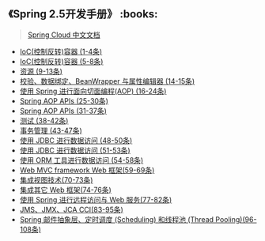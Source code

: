 <h2>《Spring 2.5开发手册》 :books: </h2> 

> <a href="https://springcloud.cc/spring-cloud-dalston.html">Spring Cloud 中文文档</a>

* <a href="https://github.com/wuping5719/MyCNBlogs/blob/master/Reading-Notes/SpringFramework/SpringFramework1.md">IoC(控制反转)容器 (1-4条)</a>
* <a href="https://github.com/wuping5719/MyCNBlogs/blob/master/Reading-Notes/SpringFramework/SpringFramework2.md">IoC(控制反转)容器 (5-8条)</a>
* <a href="https://github.com/wuping5719/MyCNBlogs/blob/master/Reading-Notes/SpringFramework/SpringFramework3.md">资源 (9-13条)</a>
* <a href="https://github.com/wuping5719/MyCNBlogs/blob/master/Reading-Notes/SpringFramework/SpringFramework4.md">校验、数据绑定、BeanWrapper 与属性编辑器 (14-15条)</a>
* <a href="https://github.com/wuping5719/MyCNBlogs/blob/master/Reading-Notes/SpringFramework/SpringFramework5.md">使用 Spring 进行面向切面编程(AOP) (16-24条)</a>
* <a href="https://github.com/wuping5719/MyCNBlogs/blob/master/Reading-Notes/SpringFramework/SpringFramework6.md">Spring AOP APIs (25-30条)</a>
* <a href="https://github.com/wuping5719/MyCNBlogs/blob/master/Reading-Notes/SpringFramework/SpringFramework7.md">Spring AOP APIs (31-37条)</a>
* <a href="https://github.com/wuping5719/MyCNBlogs/blob/master/Reading-Notes/SpringFramework/SpringFramework8.md">测试 (38-42条)</a>
* <a href="https://github.com/wuping5719/MyCNBlogs/blob/master/Reading-Notes/SpringFramework/SpringFramework9.md">事务管理 (43-47条)</a>
* <a href="https://github.com/wuping5719/MyCNBlogs/blob/master/Reading-Notes/SpringFramework/SpringFramework10.md">使用 JDBC 进行数据访问 (48-50条)</a>
* <a href="https://github.com/wuping5719/MyCNBlogs/blob/master/Reading-Notes/SpringFramework/SpringFramework11.md">使用 JDBC 进行数据访问 (51-53条)</a>
* <a href="https://github.com/wuping5719/MyCNBlogs/blob/master/Reading-Notes/SpringFramework/SpringFramework12.md">使用 ORM 工具进行数据访问 (54-58条)</a>
* <a href="https://github.com/wuping5719/MyCNBlogs/blob/master/Reading-Notes/SpringFramework/SpringFramework13.md">Web MVC framework Web 框架(59-69条)</a>
* <a href="https://github.com/wuping5719/MyCNBlogs/blob/master/Reading-Notes/SpringFramework/SpringFramework14.md">集成视图技术(70-73条)</a>
* <a href="https://github.com/wuping5719/MyCNBlogs/blob/master/Reading-Notes/SpringFramework/SpringFramework15.md">集成其它 Web 框架(74-76条)</a>
* <a href="https://github.com/wuping5719/MyCNBlogs/blob/master/Reading-Notes/SpringFramework/SpringFramework16.md">使用 Spring 进行远程访问与 Web 服务(77-82条)</a>
* <a href="https://github.com/wuping5719/MyCNBlogs/blob/master/Reading-Notes/SpringFramework/SpringFramework17.md">JMS、JMX、JCA CCI(83-95条)</a>
* <a href="https://github.com/wuping5719/MyCNBlogs/blob/master/Reading-Notes/SpringFramework/SpringFramework18.md">Spring 邮件抽象层、定时调度 (Scheduling) 和线程池 (Thread Pooling)(96-108条)</a>
